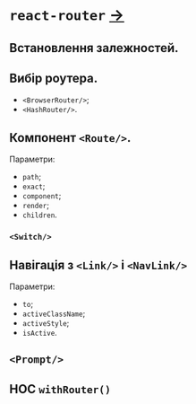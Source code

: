 # `react-router` [→](https://reacttraining.com/react-router/)
## Встановлення залежностей.
## Вибір роутера.
- `<BrowserRouter/>`;
- `<HashRouter/>`.

## Компонент `<Route/>`.
Параметри:
- `path`;
- `exact`;
- `component`;
- `render`;
- `children`.
### `<Switch/>`

## Навігація з `<Link/>` і `<NavLink/>`
Параметри:
- `to`;
- `activeClassName`;
- `activeStyle`;
- `isActive`.

## `<Prompt/>`
## HOC `withRouter()`